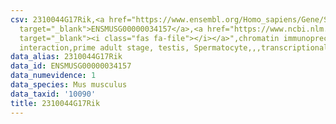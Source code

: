```yaml
---
csv: 2310044G17Rik,<a href="https://www.ensembl.org/Homo_sapiens/Gene/Summary?db=core;g=ENSMUSG00000034157"
  target="_blank">ENSMUSG00000034157</a>,<a href="https://www.ncbi.nlm.nih.gov/pubmed/25450459"
  target="_blank"><i class="fas fa-file"></i></a>",chromatin immunoprecipitation assay,direct
  interaction,prime adult stage, testis, Spermatocyte,,,transcriptional regulation,
data_alias: 2310044G17Rik
data_id: ENSMUSG00000034157
data_numevidence: 1
data_species: Mus musculus
data_taxid: '10090'
title: 2310044G17Rik
---
```

